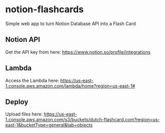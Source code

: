 # notion-flashcards
Simple web app to turn Notion Database API into a Flash Card

## Notion API
Get the API key from here:
https://www.notion.so/profile/integrations

## Lambda
Access the Lambda here:
https://us-east-1.console.aws.amazon.com/lambda/home?region=us-east-1#

## Deploy
Upload files here:
https://us-east-1.console.aws.amazon.com/s3/buckets/dutch-flashcard.com?region=us-east-1&bucketType=general&tab=objects
